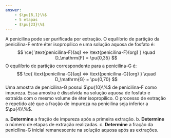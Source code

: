 ```yaml
---
answer:
    - $\pu{8,1}\%$
    - 5 etapas
    - $\pu{23}\%$
---
```


A penicilina pode ser purificada por extração. O equilibrio de partição da penicilina-F entre éter isopropílico e uma solução aquosa de fosfato é:
$$
    \ce{ \text{penicilina-F}(aq) <=> \text{penicilina-F}(org) } \quad D_\mathrm{F} = \pu{0,35}
$$
O equilíbrio de partição correspondente para a penicilina-G é:
$$
    \ce{ \text{penicilina-G}(aq) <=> \text{penicilina-G}(org) } \quad D_\mathrm{G} = \pu{0,70}
$$
Uma amostra de penicilina-G possui $\pu{10}\%$ de penicilina-F como impureza. Essa amostra é dissolvida na solução aquosa de fosfato e extraída com o mesmo volume de éter isopropílico. O processo de extração é repetido até que a fração de impureza na penicilina seja inferior a $\pu{4}\%$.

a. **Determine** a fração de impureza após a primeira extração.
b. **Determine** o número de etapas de extração realizadas.
c. **Determine** a fração da penicilina-G inicial remanescente na solução aquosa após as extrações.
